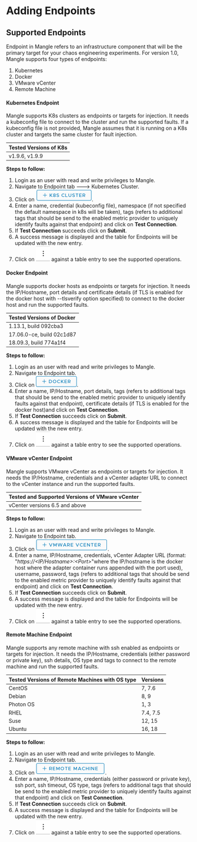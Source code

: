 # Adding Endpoints

## Supported Endpoints

Endpoint in Mangle refers to an infrastructure component that will be the primary target for your chaos engineering experiments. For version 1.0, Mangle supports four types of endpoints:

1. Kubernetes
2. Docker
3. VMware vCenter
4. Remote Machine

#### Kubernetes Endpoint

Mangle supports K8s clusters as endpoints or targets for injection. It needs a kubeconfig file to connect to the cluster and run the supported faults. If a kubeconfig file is not provided, Mangle assumes that it is running on a K8s cluster and targets the same cluster for fault injection.

| Tested Versions of K8s |
| :--- |
| v1.9.6, v1.9.9 |

**Steps to follow:** 

1. Login as an user with read and write privileges to Mangle.
2. Navigate to Endpoint tab ---&gt; Kubernetes Cluster.
3. Click on ![](../.gitbook/assets/k8sclusterbutton.png).
4. Enter a name, credential \(kubeconfig file\), namespace \(if not specified the default namespace in k8s will be taken\), tags \(refers to additional tags that should be send to the enabled metric provider to uniquely identify faults against that endpoint\) and click on **Test Connection**.
5. If **Test Connection** succeeds click on **Submit**.
6. A success message is displayed and the table for Endpoints will be updated with the new entry.
7. Click on ![](../.gitbook/assets/supportedactionsbutton.png) against a table entry to see the supported operations.

#### Docker Endpoint

Mangle supports docker hosts as endpoints or targets for injection. It needs the IP/Hostname, port details and certificate details \(if TLS is enabled for the docker host with --tlsverify option specified\) to connect to the docker host and run the supported faults.

| Tested Versions of Docker |
| :--- |
| 1.13.1, build 092cba3 |
| 17.06.0-ce, build 02c1d87 |
| 18.09.3, build 774a1f4 |

**Steps to follow:** 

1. Login as an user with read and write privileges to Mangle.
2. Navigate to Endpoint tab.
3. Click on ![](../.gitbook/assets/dockerbutton.png).
4. Enter a name, IP/Hostname, port details, tags \(refers to additional tags that should be send to the enabled metric provider to uniquely identify faults against that endpoint\), certificate details \(if TLS is enabled for the docker host\)and click on **Test Connection**.
5. If **Test Connection** succeeds click on **Submit**.
6. A success message is displayed and the table for Endpoints will be updated with the new entry.
7. Click on ![](../.gitbook/assets/supportedactionsbutton.png) against a table entry to see the supported operations.

#### VMware vCenter Endpoint

Mangle supports VMware vCenter as endpoints or targets for injection. It needs the IP/Hostname, credentials and a vCenter adapter URL to connect to the vCenter instance and run the supported faults.

| Tested and Supported Versions of VMware vCenter |
| :--- |
| vCenter versions 6.5 and above |

**Steps to follow:** 

1. Login as an user with read and write privileges to Mangle.
2. Navigate to Endpoint tab.
3. Click on ![](../.gitbook/assets/vcenterbutton.png).
4. Enter a name, IP/Hostname, credentials, vCenter Adapter URL \(format: "_https://&lt;IP/Hostname&gt;:&lt;Port&gt;_"where the IP/hostname is the docker host where the adapter container runs appended with the port used\), username, password, tags \(refers to additional tags that should be send to the enabled metric provider to uniquely identify faults against that endpoint\) and click on **Test Connection**.
5. If **Test Connection** succeeds click on **Submit**.
6. A success message is displayed and the table for Endpoints will be updated with the new entry.
7. Click on ![](../.gitbook/assets/supportedactionsbutton.png) against a table entry to see the supported operations.

#### Remote Machine Endpoint

Mangle supports any remote machine with ssh enabled as endpoints or targets for injection. It needs the IP/Hostname, credentials \(either password or private key\), ssh details, OS type and tags to connect to the remote machine and run the supported faults.

| Tested Versions of Remote Machines with OS type | Versions |
| :--- | :--- |
| CentOS | 7, 7.6 |
| Debian | 8, 9 |
| Photon OS | 1, 3 |
| RHEL | 7.4, 7.5 |
| Suse | 12, 15 |
| Ubuntu | 16, 18 |

**Steps to follow:** 

1. Login as an user with read and write privileges to Mangle.
2. Navigate to Endpoint tab.
3. Click on ![](../.gitbook/assets/remotemachinebutton.png).
4. Enter a name, IP/Hostname, credentials \(either password or private key\), ssh port, ssh timeout, OS type, tags \(refers to additional tags that should be send to the enabled metric provider to uniquely identify faults against that endpoint\) and click on **Test Connection**.
5. If **Test Connection** succeeds click on **Submit**.
6. A success message is displayed and the table for Endpoints will be updated with the new entry.
7. Click on ![](../.gitbook/assets/supportedactionsbutton.png) against a table entry to see the supported operations.

